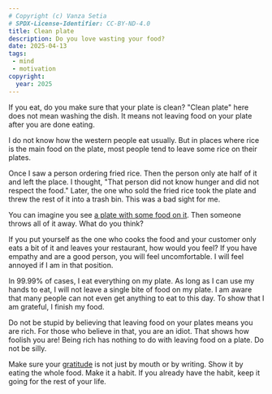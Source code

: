 ```yaml
---
# Copyright (c) Vanza Setia
# SPDX-License-Identifier: CC-BY-ND-4.0
title: Clean plate
description: Do you love wasting your food?
date: 2025-04-13
tags:
 - mind
 - motivation
copyright:
  year: 2025
---
```


If you eat, do you make sure that your plate is clean? "Clean plate" here does not mean washing the dish. It means not leaving food on your plate after you are done eating.

I do not know how the western people eat usually. But in places where rice is the main food on the plate, most people tend to leave some rice on their plates.

Once I saw a person ordering fried rice. Then the person only ate half of it and left the place. I thought, "That person did not know hunger and did not respect the food." Later, the one who sold the fried rice took the plate and threw the rest of it into a trash bin. This was a bad sight for me.

You can imagine you see [a plate with some food on it](https://external-content.duckduckgo.com/iu/?u=https%3A%2F%2Ftse1.mm.bing.net%2Fth%3Fid%3DOIP.Lmxckg4xVs2tOVQVlRvMOQHaFc%26pid%3DApi&f=1&ipt=6a97ed5e089c3b54d31a758d76677df4acd275e483b121a00c6a137ff283e491&ipo=images). Then someone throws all of it away. What do you think?

If you put yourself as the one who cooks the food and your customer only eats a bit of it and leaves your restaurant, how would you feel? If you have empathy and are a good person, you will feel uncomfortable. I will feel annoyed if I am in that position.

In 99.99% of cases, I eat everything on my plate. As long as I can use my hands to eat, I will not leave a single bite of food on my plate. I am aware that many people can not even get anything to eat to this day. To show that I am grateful, I finish my food.

Do not be stupid by believing that leaving food on your plates means you are rich. For those who believe in that, you are an idiot. That shows how foolish you are! Being rich has nothing to do with leaving food on a plate. Do not be silly.

Make sure your [gratitude](/blog/eat/) is not just by mouth or by writing. Show it by eating the whole food. Make it a habit. If you already have the habit, keep it going for the rest of your life.
